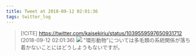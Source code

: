 ```yaml
---
title: Tweet at 2018-09-12 02:01:36
tags: twitter_log
---
```


> [!CITE] https://twitter.com/kaisekiriu/status/1039559597650931712 (2018-09-12 02:01:36)
> ![](https://twitter.com/kaisekiriu/status/1039559597650931712)
> "環形動物"については多毛類の系統関係が落ち着かないことにはどうしようもないですが。
